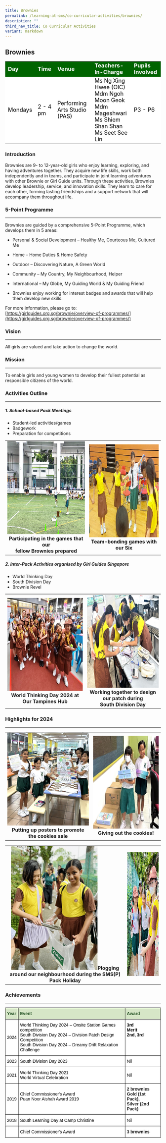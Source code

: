 ```yaml
---
title: Brownies
permalink: /learning-at-sms/co-curricular-activities/brownies/
description: ""
third_nav_title: Co Curricular Activities
variant: markdown
---
```

## Brownies

<table>
<tbody>
	<tr style="background-color:darkgreen;color:white;font-size:18px"><td><b>Day</b></td>
	<td><b>Time</b></td>
	<td><b>Venue</b></td>
	<td><b>Teachers-In-Charge</b></td>
	<td><b>Pupils Involved</b></td>
</tr>
	<tr style="background-color:white;color:black;font-size:18px">
		<td>Mondays </td>
		<td>2 - 4 pm</td>
	<td>Performing Arts Studio (PAS) </td>
	<td>Ms Ng Xing Hwee (OIC)<br>Mdm Ngoh Moon Geok<br>Mdm Mageshwari<br>Ms Shiem Shan Shan<br>Ms Seet See Lin</td>
	<td>P3 - P6</td>
</tr>
</tbody></table>

### Introduction

Brownies are 9- to 12-year-old girls who enjoy learning, exploring, and having adventures together. They acquire new life skills, work both independently and in teams, and participate in joint learning adventures with other Brownie or Girl Guide units. Through these activities, Brownies develop leadership, service, and innovation skills. They learn to care for each other, forming lasting friendships and a support network that will accompany them throughout life.


### 5-Point Programme
___________________________________________________________

Brownies are guided by a comprehensive 5-Point Programme, which develops them in 5 areas:  
  

*   Personal &amp; Social Development – Healthy Me, Courteous Me, Cultured Me&nbsp;  
    
*   Home – Home Duties &amp; Home Safety  
    
*   Outdoor – Discovering Nature, A Green World
*   Community – My Country, My Neighbourhood, Helper&nbsp;  
    
*   International – My Globe, My Guiding World &amp; My Guiding Friend
*   Brownies enjoy working for interest badges and awards that will help them develop new skills.

  

For more information, please go to:
[https://girlguides.org.sg/brownie/overview-of-programmes/](https://girlguides.org.sg/brownie/overview-of-programmes/)


### Vision  
___________________________________________________________



All girls are valued and take action to change the world.

  

### Mission
___________________________________________________________


To enable girls and young women to develop their fullest potential as responsible citizens of the world.


### Activities Outline
___________________________________________________________

##### 1. School-based Pack Meetings
* Student-led activities/games
* Badgework
* Preparation for competitions

<table>
<tbody><tr>
<td><center><font size="3"><img src="/images/CCAs/Brownies/games_participation.jpg" alt="volunteer recess ministry pv" style="width:400px;height:300px;"><b>Participating in the games that our<br>fellow Brownies prepared</b></font></center>
</td>
<td><center><font size="3"><img src="/images/CCAs/Brownies/team_bonding.jpg" alt="volunteer recess ministry pv" style="width:400px;height:300px;"><b>Team-bonding games with our Six</b></font></center>
</td>
</tr>
</tbody></table>

##### 2. Inter-Pack Activities organised by Girl Guides Singapore
* World Thinking Day
* South Division Day
* Brownie Revel

<table>
<tbody><tr>
<td><center><font size="3"><img src="/images/CCAs/Brownies/World_Thinking_Day_2024.jpg" alt="volunteer recess ministry pv" style="width:400px;height:300px;"><b>World Thinking Day 2024 at Our Tampines Hub</b></font></center>
</td>
<td><center><font size="3"><img src="/images/CCAs/Brownies/South_Division_Day.jpg" alt="volunteer recess ministry pv" style="width:400px;height:300px;"><b>Working together to design our patch during<br>South Division Day</b></font></center>
</td>
</tr>
</tbody></table>



### Highlights for 2024
___________________________________________________________

<table>
<tbody><tr>
<td><center><font size="3"><img src="/images/CCAs/Brownies/cookies_sale.jpg" alt="volunteer recess ministry pv" style="width:400px;height:300px;"><b>Putting up posters to promote the cookies sale</b></font></center>
</td>
<td><center><font size="3"><img src="/images/CCAs/Brownies/give_cookies.jpg" alt="volunteer recess ministry pv" style="width:400px;height:300px;"><b>Giving out the cookies!</b></font></center>
</td>
</tr>
</tbody></table>
<table>
<tbody><tr>
<td><center><font size="3"><img src="/images/CCAs/Brownies/SMS_P__Pack_Holiday_1.jpg" alt="volunteer recess ministry pv" style="width:280px;height:400px;"><b>Plogging around our neighbourhood during the SMS(P) Pack Holiday</b></font></center>
</td>
	<td><center><font size="3"><img src="/images/CCAs/Brownies/SMS_P__Pack_Holiday_2.jpg" alt="volunteer recess ministry pv" style="width:280px;height:400px;"><b></b></font></center>
</td>
</tr>
</tbody></table>




### Achievements
___________________________________________________________

<style type="text/css">
.tg  {border-collapse:collapse;border-spacing:0;}
.tg td{border-color:black;border-style:solid;border-width:1px;font-family:Arial, sans-serif;font-size:14px;
  overflow:hidden;padding:10px 5px;word-break:normal;}
.tg th{border-color:black;border-style:solid;border-width:1px;font-family:Arial, sans-serif;font-size:14px;
  font-weight:normal;overflow:hidden;padding:10px 5px;word-break:normal;}
.tg .tg-bzhr{background-color:#D6E6C7;color:#2A5629;font-weight:bold;text-align:left;vertical-align:middle}
.tg .tg-va4t{background-color:#FFF;font-weight:bold;text-align:left;text-decoration:underline;vertical-align:top}
.tg .tg-zr06{background-color:#FFF;text-align:left;vertical-align:middle}
.tg .tg-dgl5{background-color:#FFF;font-weight:bold;text-align:left;vertical-align:top}
.tg .tg-ktyi{background-color:#FFF;text-align:left;vertical-align:top}
</style>
<table class="tg">
<thead>
  <tr>
    <th class="tg-bzhr"><span style="font-weight:bold;color:#2A5629;background-color:#D6E6C7">Year</span></th>
    <th class="tg-bzhr"><span style="font-weight:bold;color:#2A5629;background-color:#D6E6C7">Event</span></th>
    <th class="tg-bzhr"><span style="font-weight:bold;color:#2A5629;background-color:#D6E6C7">Award</span></th>
  </tr>
</thead>
<tbody>
	<tr>
    <td class="tg-zr06"><span style="color:#000;background-color:#FFF">2024</span></td>
    <td class="tg-zr06"><span style="color:#000;background-color:#FFF">World Thinking Day 2024 – Onsite Station Games competition <br>South Division Day 2024 – Division Patch Design Competition<br>South Division Day 2024 – Dreamy Drift Relaxation Challenge </span></td>
    <td class="tg-dgl5"><span style="color:#000;background-color:#FFF">3rd<br>Merit<br>2nd, 3rd</span></td>
  </tr>
	  <tr>
    <td class="tg-zr06"><span style="color:#000;background-color:#FFF">2023</span></td>
    <td class="tg-zr06"><span style="color:#000;background-color:#FFF">South Division Day 2023<br></span></td>
    <td class="tg-zr06"><span style="color:#000;background-color:#FFF">Nil</span></td>
  </tr>
  <tr>
    <td class="tg-zr06"><span style="color:#000;background-color:#FFF">2021</span></td>
    <td class="tg-zr06"><span style="color:#000;background-color:#FFF">World Thinking Day 2021<br><span style="font-weight:400;color:#000">World Virtual Celebration</span></span></td>
    <td class="tg-zr06"><span style="color:#000;background-color:#FFF">Nil</span></td>
  </tr>
  <tr>
    <td class="tg-zr06"><span style="color:#000;background-color:#FFF"> 2019</span></td>
    <td class="tg-zr06"><span style="color:#000;background-color:#FFF"></span><span style="color:#000;background-color:#FFF">Chief Commissioner's Award</span><br><span style="color:#000;background-color:#FFF">Puan Noor Aishah Award 2019</span><br><br></td>
    <td class="tg-dgl5">2 brownies<br>Gold (1st Pack),<br>Silver (2nd Pack) </td>
  </tr>
  <tr>
    <td class="tg-zr06"><span style="color:#000;background-color:#FFF">  2018</span></td>
    <td class="tg-ktyi"><span style="color:#000;background-color:#FFF">South Learning Day at Camp Christine</span></td>
    <td class="tg-ktyi">Nil <span style="color:#000;background-color:#FFF"> </span></td>
  </tr>
  <tr>
    <td class="tg-ktyi"></td>
    <td class="tg-zr06"><span style="color:#000;background-color:#FFF">Chief Commissioner's Award</span></td>
    <td class="tg-dgl5">3 brownies</td>
  </tr>
</tbody>
</table>